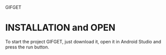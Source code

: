 GIFGET

INSTALLATION and OPEN
========

To start the project GIFGET, just download it, open it in Android Studio and press the run button.
